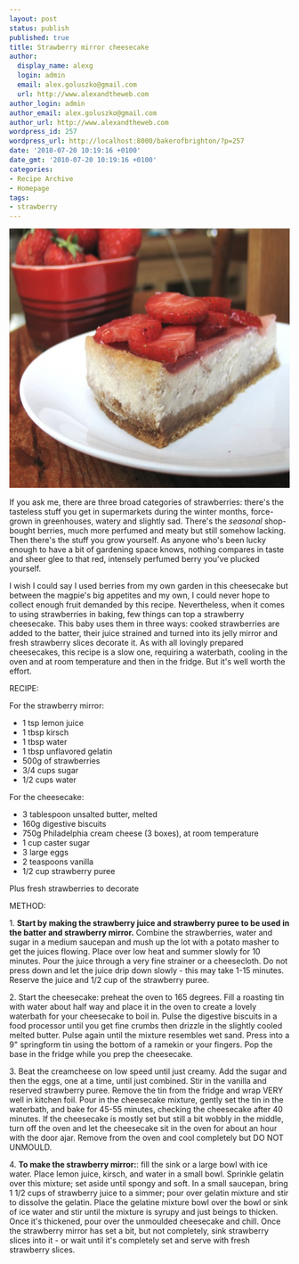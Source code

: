 ```yaml
---
layout: post
status: publish
published: true
title: Strawberry mirror cheesecake
author:
  display_name: alexg
  login: admin
  email: alex.goluszko@gmail.com
  url: http://www.alexandtheweb.com
author_login: admin
author_email: alex.goluszko@gmail.com
author_url: http://www.alexandtheweb.com
wordpress_id: 257
wordpress_url: http://localhost:8000/bakerofbrighton/?p=257
date: '2010-07-20 10:19:16 +0100'
date_gmt: '2010-07-20 10:19:16 +0100'
categories:
- Recipe Archive
- Homepage
tags:
- strawberry
---
```

<p><a href="http://localhost:8000/bakerofbrighton/strawberry-mirror-cheesecake/"><img src="/images/2010/07/IMG_2779-copy-620x465.jpg" alt="Strawberry mirror cheesecake" title="Strawberry mirror cheesecake" width="620" height="465" class="alignnone size-medium wp-image-261" /></a></p>
<p>If you ask me, there are three broad categories of strawberries: there's the tasteless stuff you get in supermarkets during the winter months, force-grown in greenhouses, watery and slightly sad. There's the <em>seasonal </em>shop-bought berries, much more perfumed and meaty but still somehow lacking. Then there's the stuff you grow yourself. As anyone who's been lucky enough to have a bit of gardening space knows, nothing compares in taste and sheer glee to that red, intensely perfumed berry you've plucked yourself.</p>
<p>I wish I could say I used berries from my own garden in this cheesecake but between the magpie's big appetites and my own, I could never hope to collect enough fruit demanded by this recipe. Nevertheless, when it comes to using strawberries in baking, few things can top a strawberry cheesecake. This baby uses them in three ways: cooked strawberries are added to the batter, their juice strained and turned into its jelly mirror and fresh strawberry slices decorate it. As with all lovingly prepared cheesecakes, this recipe is a slow one, requiring a waterbath, cooling in the oven and at room temperature and then in the fridge. But it's well worth the effort. </p>
<p>RECIPE:</p>
<p>For the strawberry mirror:</p>
<ul>
<li>1 tsp lemon juice</li>
<li>1 tbsp kirsch</li>
<li>1 tbsp water</li>
<li>1 tbsp unflavored gelatin</li>
<li>500g of strawberries</li>
<li>3/4 cups sugar</li>
<li>1/2 cups water</li>
</ul>
<p>For the cheesecake: </p>
<ul>
<li>3 tablespoon unsalted butter, melted</li>
<li>160g digestive biscuits</li>
<li>750g Philadelphia cream cheese (3 boxes), at room temperature</li>
<li>1 cup caster sugar</li>
<li>3 large eggs</li>
<li>2 teaspoons vanilla</li>
<li>1/2 cup strawberry puree</li>
</ul>
<p>Plus fresh strawberries to decorate</p>
<p>METHOD:</p>
<p>1. <strong>Start by making the strawberry juice and strawberry puree to be used in the batter and strawberry mirror.</strong> Combine the strawberries, water and sugar in a medium saucepan and mush up the lot with a potato masher to get the juices flowing. Place over low heat and summer slowly for 10 minutes. Pour the juice through a very fine strainer or a cheesecloth. Do not press down and let the juice drip down slowly - this may take 1-15 minutes. Reserve the juice and 1/2 cup of the strawberry puree.</p>
<p>2. Start the cheesecake: preheat the oven to 165 degrees. Fill a roasting tin with water about half way and place it in the oven to create a lovely waterbath for your cheesecake to boil in. Pulse the digestive biscuits in a food processor until you get fine crumbs then drizzle in the slightly cooled melted butter. Pulse again until the mixture resembles wet sand. Press into a 9" springform tin using the bottom of a ramekin or your fingers. Pop the base in the fridge while you prep the cheesecake.</p>
<p>3. Beat the creamcheese on low speed until just creamy. Add the sugar and then the eggs, one at a time, until just combined. Stir in the vanilla and reserved strawberry puree. Remove the tin from the fridge and wrap VERY well in kitchen foil. Pour in the cheesecake mixture, gently set the tin in the waterbath, and bake for 45-55 minutes, checking the cheesecake after 40 minutes. If the cheesecake is mostly set but still a bit wobbly in the middle, turn off the oven and let the cheesecake sit in the oven for about an hour with the door ajar. Remove from the oven and cool completely but DO NOT UNMOULD. </p>
<p>4. <strong>To make the strawberry mirror:</strong>: fill the sink or a large bowl with ice water. Place lemon juice, kirsch, and water in a small bowl. Sprinkle  gelatin over this mixture; set aside until spongy and soft. In a small saucepan, bring 1 1/2 cups of strawberry juice to a simmer; pour over gelatin mixture and stir to dissolve the gelatin. Place the gelatine mixture bowl over the bowl or sink of ice water and stir until the mixture is syrupy and  just beings to thicken. Once it's thickened, pour over the unmoulded cheesecake and chill. Once the strawberry mirror has set a bit, but not completely, sink strawberry slices into it - or wait until it's completely set and serve with fresh strawberry slices.</p>
